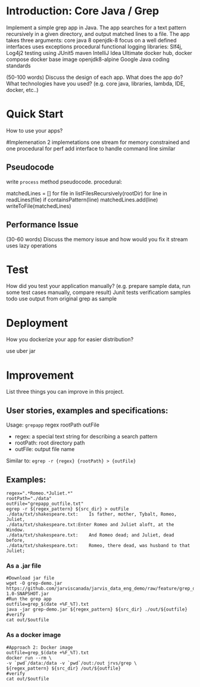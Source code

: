 
# Introduction: Core Java / Grep
Implement a simple grep app in Java. The app searches for a text pattern recursively in a given directory, and output matched lines to a file. The app takes three arguments:
core java 8
openjdk-8
focus on a well defined interfaces
uses exceptions
procedural
functional
logging libraries: Slf4j, Log4j2
testing using JUnit5
maven
IntelliJ Idea Ultimate
docker hub, docker compose
docker base image openjdk8-alpine
Google Java coding standards

(50-100 words)
Discuss the design of each app. What does the app do? What technologies have you used? (e.g. core java, libraries, lambda, IDE, docker, etc..)

# Quick Start
How to use your apps? 

#Implemenation
2 implemetations one stream for memory constrained and one procedural for perf
add interface to handle command line similar
## Pseudocode
write `process` method pseudocode.
procedural:

matchedLines = []
for file in listFilesRecursively(rootDir)
  for line in readLines(file)
      if containsPattern(line)
        matchedLines.add(line)
writeToFile(matchedLines)

## Performance Issue
(30-60 words)
Discuss the memory issue and how would you fix it
stream uses lazy operations

# Test
How did you test your application manually? (e.g. prepare sample data, run some test cases manually, compare result)
Junit tests
verificatiom samples
todo use output from original grep as sample
# Deployment
How you dockerize your app for easier distribution?

use uber jar

# Improvement
List three things you can improve in this project.
## User stories, examples and specifications:

Usage: `grepapp`  regex rootPath outFile
- regex: a special text string for describing a search pattern
- rootPath: root directory path
- outFile: output file name

Similar to:
    `egrep -r {regex} {rootPath} > {outFile}`

## Examples:

```
regex=".*Romeo.*Juliet.*"
rootPath="./data"
outFile="grepapp_outfile.txt"
egrep -r ${regex_pattern} ${src_dir} > outFile
./data/txt/shakespeare.txt:    Is father, mother, Tybalt, Romeo, Juliet,
./data/txt/shakespeare.txt:Enter Romeo and Juliet aloft, at the Window.
./data/txt/shakespeare.txt:    And Romeo dead; and Juliet, dead before,
./data/txt/shakespeare.txt:    Romeo, there dead, was husband to that Juliet;
```
### As a .jar file
```
#Download jar file
wget -O grep-demo.jar https://github.com/jarviscanada/jarvis_data_eng_demo/raw/feature/grep_demo_jar/core_java/grep/target/grep-1.0-SNAPSHOT.jar
#Run the grep app
outfile=grep_$(date +%F_%T).txt
java -jar grep-demo.jar ${regex_pattern} ${src_dir} ./out/${outfile}
#verify 
cat out/$outfile
```
### As a docker image
```
#Approach 2: Docker image
outfile=grep_$(date +%F_%T).txt
docker run --rm \
-v `pwd`/data:/data -v `pwd`/out:/out jrvs/grep \
${regex_pattern} ${src_dir} /out/${outfile}
#verify 
cat out/$outfile
```

